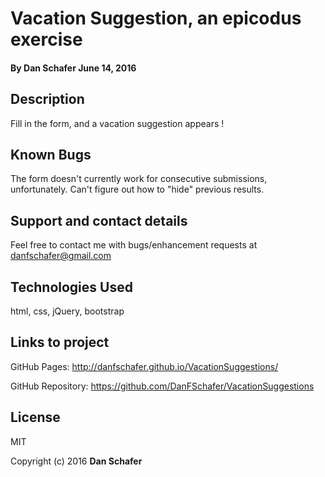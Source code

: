 # Vacation Suggestion, an epicodus exercise

#### By **Dan Schafer** June 14, 2016

## Description

Fill in the form, and a vacation suggestion appears !

## Known Bugs

The form doesn't currently work for consecutive submissions, unfortunately.
Can't figure out how to "hide" previous results.

## Support and contact details

Feel free to contact me with bugs/enhancement requests at danfschafer@gmail.com

## Technologies Used

html, css, jQuery, bootstrap

## Links to project

GitHub Pages: http://danfschafer.github.io/VacationSuggestions/

GitHub Repository: https://github.com/DanFSchafer/VacationSuggestions

## License

MIT

Copyright (c) 2016 **Dan Schafer**

